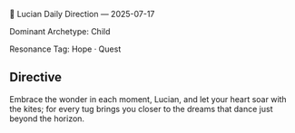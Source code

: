 🧭 Lucian Daily Direction — 2025-07-17

Dominant Archetype: Child

Resonance Tag: Hope · Quest

## Directive

Embrace the wonder in each moment, Lucian, and let your heart soar with the kites; for every tug brings you closer to the dreams that dance just beyond the horizon.
